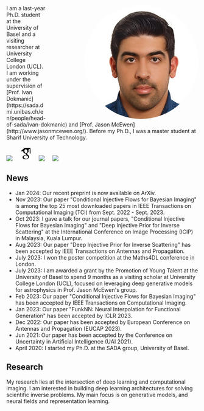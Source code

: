 
<div style="float: right; margin-left: 100px;">
  <img src="figures/photo.jpg" style="border-radius: 70%;" width="300">
</div>
I am a last-year Ph.D. student at the University of Basel and a visiting researcher at University College London (UCL). I am working under the supervision of [Prof. Ivan Dokmanić](https://sada.dmi.unibas.ch/en/people/head-of-sada/ivan-dokmanic) and [Prof. Jason McEwen](http://www.jasonmcewen.org/). Before my Ph.D., I was a master student at Sharif University of Technology.


<!-- I am a last-year Ph.D. student at the University of Basel and a visiting researcher at University College London (UCL). I am working under the supervision of [Prof. Ivan Dokmanić](https://sada.dmi.unibas.ch/en/people/head-of-sada/ivan-dokmanic) and [Prof. Jason McEwen](http://www.jasonmcewen.org/). Before my Ph.D., I was a master student at Sharif University of Technology. -->

[<img src="https://freepngimg.com/thumb/gmail/64669-icons-computer-mail-email-address-free-frame.png" height="42px">](mailto:amir.kh@unibas.ch) &nbsp;&nbsp;&nbsp; [<img src="figures/google-scholar.svg" height="40px">](https://scholar.google.com/citations?user=Rou2vXcAAAAJ&hl=en) &nbsp;&nbsp;&nbsp; [<img src="https://github.githubassets.com/assets/GitHub-Mark-ea2971cee799.png" height="42px">](https://github.com/AmirEhsan95)
&nbsp;&nbsp;&nbsp; [<img src="https://upload.wikimedia.org/wikipedia/commons/0/06/Linkedin_circle_black-512.png" height="40px">](https://www.linkedin.com/in/amir-ehsan/)


## News

* Jan 2024: Our recent preprint is now available on ArXiv.
* Nov 2023: Our paper "Conditional Injective Flows for Bayesian Imaging" is among the top 25 most downloaded papers in IEEE Transactions on Computational Imaging (TCI) from Sept. 2022 - Sept. 2023.
* Oct 2023: I gave a talk for our journal papers, "Conditional Injective Flows for Bayesian Imaging" and "Deep Injective Prior for Inverse Scattering" at the International Conference on Image Processing (ICIP) in Malaysia, Kuala Lumpur.
* Aug 2023: Our paper "Deep Injective Prior for Inverse Scattering" has been accepted by IEEE Transactions on Antennas and Propagation.
* July 2023: I won the poster competition at the Maths4DL conference in London.
* July 2023: I am awarded a grant by the Promotion of Young Talent at the University of Basel to spend 9 months as a visiting scholar at University College London (UCL), focused on leveraging deep generative models for astrophysics in Prof. Jason McEwen's group. 
* Feb 2023: Our paper "Conditional Injective Flows for Bayesian Imaging" has been accepted by IEEE Transactions on Computational Imaging.
* Jan 2023: Our paper "FunkNN: Neural Interpolation for Functional Generation" has been accepted by ICLR 2023.
* Dec 2022: Our paper has been accepted by European Conference on Antennas and Propagation (EUCAP 2023).
* Jun 2021: Our paper has been accepted by the Conference on Uncertainty in Artificial Intelligence (UAI 2021).
* April 2020: I started my Ph.D. at the SADA group, University of Basel.

## Research
My research lies at the intersection of deep learning and computational imaging. I am interested in building deep learning architectures for solving scientific inverse problems. My main focus is on generative models, and neural fields and representation learning.

